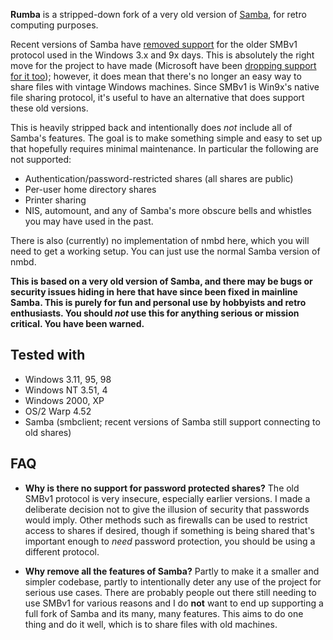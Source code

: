 **Rumba** is a stripped-down fork of a very old version of
[Samba](https://en.wikipedia.org/wiki/Samba_software), for retro computing
purposes.

Recent versions of Samba have
[removed support](https://www.theregister.com/2019/07/09/samba_sans_one_smb1/)
for the older SMBv1 protocol used in the
Windows 3.x and 9x days. This is absolutely the right move for the
project to have made (Microsoft have been
[dropping support for it too](https://arstechnica.com/gadgets/2022/04/microsoft-enters-final-phase-of-disabling-smb1-file-sharing-in-windows-11/));
however, it does mean that there's no longer an easy
way to share files with vintage Windows machines. Since SMBv1 is
Win9x's native file sharing protocol, it's useful to have an alternative that
does support these old versions.

This is heavily stripped back and intentionally does *not* include all of
Samba's features. The goal is to make something simple and easy to set up that
hopefully requires minimal maintenance. In particular the following are not
supported:

 * Authentication/password-restricted shares (all shares are public)
 * Per-user home directory shares
 * Printer sharing
 * NIS, automount, and any of Samba's more obscure bells and whistles you may
   have used in the past.

There is also (currently) no implementation of nmbd here, which you will need
to get a working setup. You can just use the normal Samba version of nmbd.

**This is based on a very old version of Samba, and there may be bugs or security
issues hiding in here that have since been fixed in mainline Samba. This is
purely for fun and personal use by hobbyists and retro enthusiasts. You should
*not* use this for anything serious or mission critical. You have been warned.**

## Tested with

* Windows 3.11, 95, 98
* Windows NT 3.51, 4
* Windows 2000, XP
* OS/2 Warp 4.52
* Samba (smbclient; recent versions of Samba still support connecting to old shares)

## FAQ

* **Why is there no support for password protected shares?** The old SMBv1 protocol
  is very insecure, especially earlier versions. I made a deliberate decision not to
  give the illusion of security that passwords would imply. Other methods such
  as firewalls can be used to restrict access to shares if desired, though if
  something is being shared that's important enough to *need* password protection,
  you should be using a different protocol.

* **Why remove all the features of Samba?** Partly to make it a smaller and simpler
  codebase, partly to intentionally deter any use of the project for serious use cases.
  There are probably people out there still needing to use SMBv1 for various reasons
  and I do **not** want to end up supporting a full fork of Samba and its many, many
  features. This aims to do one thing and do it well, which is to share files with old
  machines.
